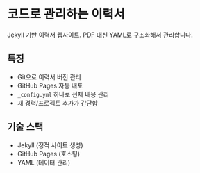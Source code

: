 # 코드로 관리하는 이력서

Jekyll 기반 이력서 웹사이트. PDF 대신 YAML로 구조화해서 관리합니다.

## 특징

- Git으로 이력서 버전 관리
- GitHub Pages 자동 배포
- `_config.yml` 하나로 전체 내용 관리
- 새 경력/프로젝트 추가가 간단함

## 기술 스택

- Jekyll (정적 사이트 생성)
- GitHub Pages (호스팅)
- YAML (데이터 관리)
